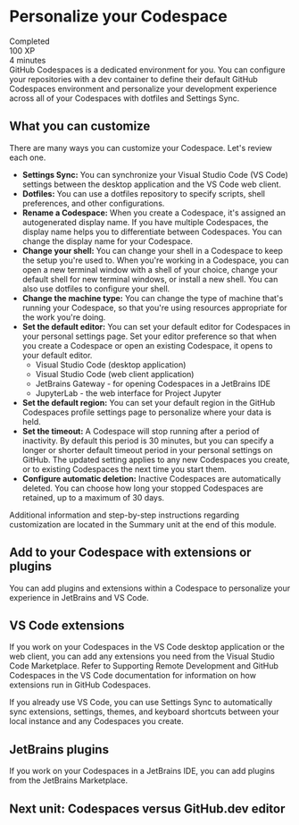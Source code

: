 # Personalize your Codespace
Completed  
100 XP  
4 minutes  
GitHub Codespaces is a dedicated environment for you. You can configure your repositories with a dev container to define their default GitHub Codespaces environment and personalize your development experience across all of your Codespaces with dotfiles and Settings Sync.  

## What you can customize
There are many ways you can customize your Codespace. Let's review each one.

- **Settings Sync:** You can synchronize your Visual Studio Code (VS Code) settings between the desktop application and the VS Code web client.
- **Dotfiles:** You can use a dotfiles repository to specify scripts, shell preferences, and other configurations.
- **Rename a Codespace:** When you create a Codespace, it's assigned an autogenerated display name. If you have multiple Codespaces, the display name helps you to differentiate between Codespaces. You can change the display name for your Codespace.
- **Change your shell:** You can change your shell in a Codespace to keep the setup you're used to. When you're working in a Codespace, you can open a new terminal window with a shell of your choice, change your default shell for new terminal windows, or install a new shell. You can also use dotfiles to configure your shell.
- **Change the machine type:** You can change the type of machine that's running your Codespace, so that you're using resources appropriate for the work you're doing.
- **Set the default editor:** You can set your default editor for Codespaces in your personal settings page. Set your editor preference so that when you create a Codespace or open an existing Codespace, it opens to your default editor.
    - Visual Studio Code (desktop application)
    - Visual Studio Code (web client application)
    - JetBrains Gateway - for opening Codespaces in a JetBrains IDE
    - JupyterLab - the web interface for Project Jupyter
- **Set the default region:** You can set your default region in the GitHub Codespaces profile settings page to personalize where your data is held.
- **Set the timeout:** A Codespace will stop running after a period of inactivity. By default this period is 30 minutes, but you can specify a longer or shorter default timeout period in your personal settings on GitHub. The updated setting applies to any new Codespaces you create, or to existing Codespaces the next time you start them.
- **Configure automatic deletion:** Inactive Codespaces are automatically deleted. You can choose how long your stopped Codespaces are retained, up to a maximum of 30 days.

Additional information and step-by-step instructions regarding customization are located in the Summary unit at the end of this module.

## Add to your Codespace with extensions or plugins
You can add plugins and extensions within a Codespace to personalize your experience in JetBrains and VS Code.

## VS Code extensions
If you work on your Codespaces in the VS Code desktop application or the web client, you can add any extensions you need from the Visual Studio Code Marketplace. Refer to Supporting Remote Development and GitHub Codespaces in the VS Code documentation for information on how extensions run in GitHub Codespaces.

If you already use VS Code, you can use Settings Sync to automatically sync extensions, settings, themes, and keyboard shortcuts between your local instance and any Codespaces you create.

## JetBrains plugins
If you work on your Codespaces in a JetBrains IDE, you can add plugins from the JetBrains Marketplace.

## Next unit: Codespaces versus GitHub.dev editor
